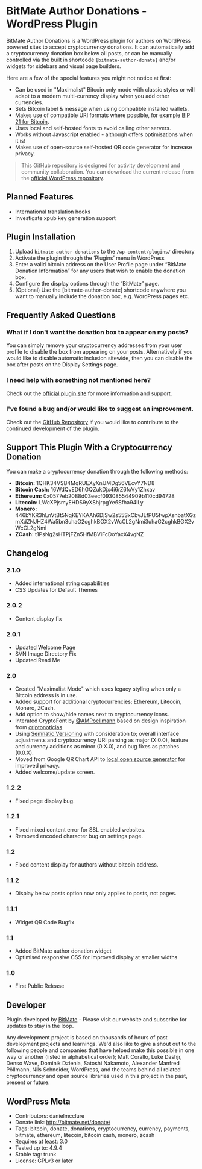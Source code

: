 # BitMate Author Donations - WordPress Plugin

BitMate Author Donations is a WordPress plugin for authors on WordPress powered sites to accept cryptocurrency donations. It can automatically add a cryptocurrency donation box below all posts, or can be manually controlled via the built in shortcode `[bitmate-author-donate]` and/or widgets for sidebars and visual page builders. 

Here are a few of the special features you might not notice at first:

* Can be used in "Maximalist" Bitcoin only mode with classic styles or will adapt to a modern multi-currency display when you add other currencies.
* Sets Bitcoin label & message when using compatible installed wallets.
* Makes use of compatible URI formats where possible, for example [BIP 21 for Bitcoin](https://github.com/bitcoin/bips/blob/master/bip-0021.mediawiki).
* Uses local and self-hosted fonts to avoid calling other servers.
* Works without Javascript enabled - although offers optimisations when it is!
* Makes use of open-source self-hosted QR code generator for increase privacy.

> This GitHub repository is designed for activity development and community collaboration. You can download the current release from the [official WordPress repository](https://wordpress.org/plugins/bitmate-author-donations/).

## Planned Features

* International translation hooks
* Investigate xpub key generation support

## Plugin Installation

1. Upload `bitmate-author-donations` to the `/wp-content/plugins/` directory
2. Activate the plugin through the ‘Plugins’ menu in WordPress
3. Enter a valid bitcoin address on the User Profile page under “BitMate Donation Information” for any users that wish to enable the donation box.
4. Configure the display options through the “BitMate” page.
5. (Optional) Use the [bitmate-author-donate] shortcode anywhere you want to manually include the donation box, e.g. WordPress pages etc.

## Frequently Asked Questions

### What if I don't want the donation box to appear on my posts? 
You can simply remove your cryptocurrency addresses from your user profile to disable the box from appearing on your posts. Alternatively if you would like to disable automatic inclusion sitewide, then you can disable the box after posts on the Display Settings page.  

### I need help with something not mentioned here?
Check out the [official plugin site](http://bitmate.net/author-donations/) for more information and support. 

### I've found a bug and/or would like to suggest an improvement.
Check out the [GitHub Repository](https://github.com/danielmcclure/bitmate-author-donations) if you would like to contribute to the continued development of the plugin. 

## Support This Plugin With a Cryptocurrency Donation

You can make a cryptocurrency donation through the following methods:

* **Bitcoin:** 1QHK34VSB4MqRUEXyXnUMDg56VEcvY7ND8
* **Bitcoin Cash:** 16WdQvED6hGQZukDjx4i6rZ6foVy1Zhxav
* **Ethereum:** 0x0577eb2088d03eecf093085544909b110cd94728
* **Litecoin:** LWcXPjsmyEHDS9yXShjrpgYe6Sfha94iLy
* **Monero:** 446bYKR3hLnVtBt5NqKEYKAAh6DjSw2s55SxCbyJLfPU5fwpXsnbatXGzmXdZNJHZ4Wa5bn3uhaG2cghkBGX2vWcCL2gNmi3uhaG2cghkBGX2vWcCL2gNmi
* **ZCash:** t1PsNg2sHTPjFZn5HfMBViFcDoYaxX4vgNZ

## Changelog 

### 2.1.0
* Added international string capabilities
* CSS Updates for Default Themes

### 2.0.2
* Content display fix

### 2.0.1
* Updated Welcome Page
* SVN Image Directory Fix
* Updated Read Me

### 2.0
* Created "Maximalist Mode" which uses legacy styling when only a Bitcoin address is in use.
* Added support for additional cryptocurrencies; Ethereum, Litecoin, Monero, ZCash.
* Add option to show/hide names next to cryptocurrency icons.
* Interated CryptoFont by [@AMPoellmann](https://AlexanderPoellmann.com/CryptoFont) based on design inspiration from [criptonoticias](http://www.criptonoticias.com/)
* Using [Semnatic Versioning](https://semver.org/) with consideration to; overall interface adjustments and cryptocurrency URI parsing as major (X.0.0), feature and currency additions as minor (0.X.0), and bug fixes as patches (0.0.X). 
* Moved from Google QR Chart API to [local open source generator](https://sourceforge.net/projects/phpqrcode/) for improved privacy. 
* Added welcome/update screen.

### 1.2.2
* Fixed page display bug.

### 1.2.1
* Fixed mixed content error for SSL enabled websites.
* Removed encoded character bug on settings page. 

### 1.2
* Fixed content display for authors without bitcoin address.

### 1.1.2
* Display below posts option now only applies to posts, not pages.

### 1.1.1
* Widget QR Code Bugfix

### 1.1
* Added BitMate author donation widget 
* Optimised responsive CSS for improved display at smaller widths

### 1.0
* First Public Release

## Developer

Plugin developed by [BitMate](http://bitmate.net "BitMate") - Please visit our website and subscribe for updates to stay in the loop.

Any development project is based on thousands of hours of past development projects and learnings. We'd also like to give a shout out to the following people and companies that have helped make this possible in one way or another (listed in alphabetical order); Matt Corallo, Luke Dashjr, Denso Wave, Dominik Dzienia, Satoshi Nakamoto, Alexander Manfred Pöllmann, Nils Schneider, WordPress, and the teams behind all related cryptocurrency and open source libraries used in this project in the past, present or future. 

## WordPress Meta
* Contributors: danielmcclure
* Donate link: http://bitmate.net/donate/
* Tags: bitcoin, donate, donations, cryptocurrency, currency, payments, bitmate, ethereum, litecoin, bitcoin cash, monero, zcash
* Requires at least: 3.0
* Tested up to: 4.9.4
* Stable tag: trunk
* License: GPLv3 or later

